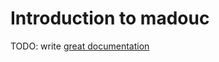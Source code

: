 # Introduction to madouc

TODO: write [great documentation](http://jacobian.org/writing/what-to-write/)
